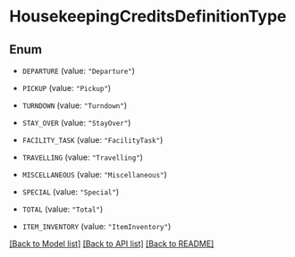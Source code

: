# HousekeepingCreditsDefinitionType

## Enum


* `DEPARTURE` (value: `"Departure"`)

* `PICKUP` (value: `"Pickup"`)

* `TURNDOWN` (value: `"Turndown"`)

* `STAY_OVER` (value: `"StayOver"`)

* `FACILITY_TASK` (value: `"FacilityTask"`)

* `TRAVELLING` (value: `"Travelling"`)

* `MISCELLANEOUS` (value: `"Miscellaneous"`)

* `SPECIAL` (value: `"Special"`)

* `TOTAL` (value: `"Total"`)

* `ITEM_INVENTORY` (value: `"ItemInventory"`)


[[Back to Model list]](../README.md#documentation-for-models) [[Back to API list]](../README.md#documentation-for-api-endpoints) [[Back to README]](../README.md)


